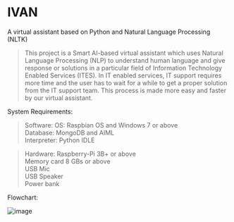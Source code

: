 # IVAN
A virtual assistant based on Python and Natural Language Processing (NLTK)

> This project is a Smart AI-based virtual assistant which uses Natural Language Processing (NLP) to understand human language and give response or solutions in a particular field of Information Technology Enabled Services (ITES).
In IT enabled services, IT support requires more time and the user has to wait for a while to get a proper solution from the IT support team. This process is made more easy and faster by our virtual assistant.

System Requirements:

> Software:
OS: Raspbian OS and Windows 7 or above <br>
Database: MongoDB and AIML <br>
Interpreter: Python IDLE <br>
 

> Hardware:
Raspberry-Pi  3B+ or above <br>
Memory card 8 GBs or above <br>
USB Mic <br>
USB Speaker <br>
Power bank <br>

Flowchart:

![image](https://user-images.githubusercontent.com/48917126/169421526-3c55230a-dc3a-4266-b4e1-aa11f585967b.png)
